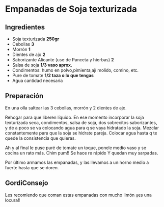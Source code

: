 # Empanadas de Soja texturizada
## Ingredientes
- Soja texturizada **250gr**
- Cebollas **3**
- Morrón **1**
- Dientes de ajo **2**
- Saborizante Alicante (use de Panceta y hierbas) **2**
- Salsa de soja **1/3 vaso aprox.**
- Condimentos: humo en polvo,pimienta,ají molido, comino, etc.
- Pure de tomate **1/2 taza o lo que tengas**
- Agua cantidad necesaria

## Preparación
En una olla saltear las  3 cebollas, morrón y 2 dientes de ajo. 

Rehogar para que liberen líquido. En ese momento incorporar la soja texturizada seca, condimentos, salsa de soja, dos sobrecitos saborizantes, y de a poco se va colocando agua para q se vaya hidratado la soja. Mezclar constantemente para que la soja se hidrate pareja. 
Colocar agua hasta q te quede la consistencia que quieras.

Ah y al final le puse puré de tomate un toque, ponele medio vaso y se cocina un rato más. 
Chim pum!! Se hace re rápido Y quedan muy sarpadas.

Por último armamos las empanadas, y las llevamos a un horno medio a fuerte hasta que se doren.

## GordiConsejo 

Les recomiendo que coman estas empanadas con mucho limón ¡¡es una locura!! 


